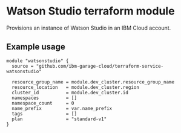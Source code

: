# Watson Studio terraform module

Provisions an instance of Watson Studio in an IBM Cloud account.

## Example usage

```terraform-hcl
module "watsonstudio" {
  source = "github.com/ibm-garage-cloud/terraform-service-watsonstudio"

  resource_group_name = module.dev_cluster.resource_group_name
  resource_location   = module.dev_cluster.region
  cluster_id          = module.dev_cluster.id
  namespaces          = []
  namespace_count     = 0
  name_prefix         = var.name_prefix
  tags                = []
  plan                = "standard-v1"
}
```
